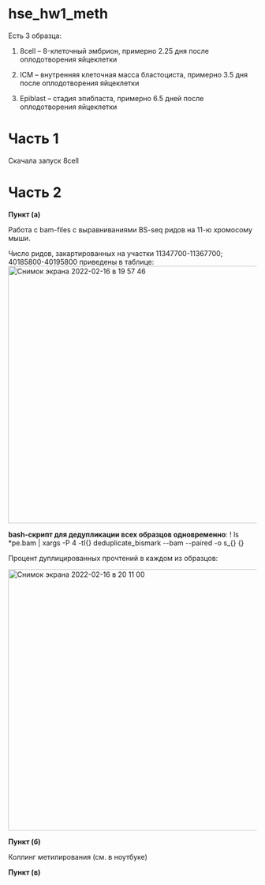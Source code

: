 # hse_hw1_meth
Есть 3 образца:

1) 8cell – 8-клеточный эмбрион, примерно 2.25 дня после оплодотворения яйцеклетки

2) ICM – внутренняя клеточная масса бластоциста, примерно 3.5 дня после оплодотворения яйцеклетки
 
3) Epiblast – стадия эпибласта, примерно 6.5 дней после оплодотворения яйцеклетки

# Часть 1
Скачала запуск 8cell

# Часть 2

**Пункт (a)**

Работа с bam-files с выравниваниями BS-seq ридов на 11-ю хромосому мыши. 

Число ридов, закартированных на участки 11347700-11367700; 40185800-40195800 приведены в таблице:
<img width="521" alt="Снимок экрана 2022-02-16 в 19 57 46" src="https://user-images.githubusercontent.com/91221560/154316422-4d76eaff-3266-44b8-b6ca-997a536df446.png">

**bash-скрипт для дедупликации всех образцов одновременно**: ! ls *pe.bam | xargs -P 4 -tI{} deduplicate_bismark --bam --paired -o s_{} {}

Процент дуплицированных прочтений в каждом из образцов:

<img width="529" alt="Снимок экрана 2022-02-16 в 20 11 00" src="https://user-images.githubusercontent.com/91221560/154318812-f91a3191-36ec-4044-b8c9-0e3dc2f023f0.png">

**Пункт (б)**

Коллинг метилирования (см. в ноутбуке)

**Пункт (в)**
